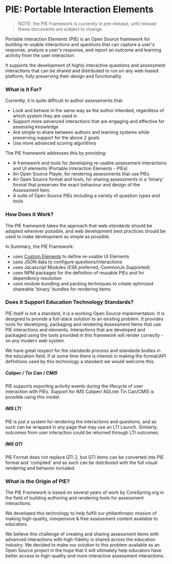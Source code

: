 # PIE: Portable Interaction Elements

> NOTE: the PIE Framework is currently in pre-release, until release these documents are subject to change.

Portable Interaction Elements \(PIE\) is an Open Source framework for building re-usable interactions and questions that can capture a user's response, analyze a user's response, and report an outcome and learning activity from the user interaction.

It supports the development of highly interactive questions and assessment interactions that can be shared and distributed to run on any web-based platform, fully preserving their design and functionality.


### What is it For?

Currently, it is quite difficult to author assessments that:

- Look and behave in the same way as the author intended, regardless of which system they are used in 
- Support more advanced interactions that are engaging and effective for assessing knowledge
- Are simple to share between authors and learning systems while preserving support for the above 2 goals
- Use more advanced scoring algorithms


The PIE framework addresses this by providing:

- A framework and tools for developing re-usable assessment interactions and UI elements (Portable Interaction Elements - PIEs)
- An Open Source Player, for rendering assessments that use PIEs
- An Open Source format and tools, for sharing assessments in a 'binary' format that preserves the exact behaviour and design of the Assessment Item.
- A suite of Open Source PIEs including a variety of question types and tools 


### How Does it Work?

The PIE framework takes the approach that web-standards should be adopted wherever possible, and web development best practices should be used to make development as simple as possible.

In Summary, the PIE Framework:

- uses [Custom Elements](https://www.w3.org/TR/custom-elements/) to define re-usable UI Elements
- uses JSON data to configure questions/interactions
- uses Jacascript Modules (ES6 preferred, CommonJs Supported)
- uses NPM packages for the definition of reusable PIEs and for dependency resolution
- uses module bundling and packing techniques to create optimized shareable 'binary' bundles for rendering items


### Does it Support Education Technology Standards?

PIE itself is not a standard, it is a working Open Source implementation. It is designed to provide a full-stack solution to an existing problem. It provides tools for developing, packaging and rendering Assessment Items that use PIE interactions and elements. Interactions that are developed and packaged using the tools provided in this framework will render correctly - on any modern web system.

We have great respect for the standards process and standards bodies in the education field. If at some time there is interest in making the format/API definitions used by this technology a standard we would welcome this. 

##### Caliper / Tin Can / CMI5
PIE supports exporting activity events during the lifecycle of user interaction with PIEs. Support for IMS Caliper/ ADLnet Tin Can/CMI5 is possible using this model.

##### IMS LTI
PIE is just a system for rendering the interactions and questions, and as such can be wrapped in any page that may use an LTI Launch. Similarly, outcomes from user interaction could be returned through LTI outcomes.

##### IMS QTI
PIE Format does not replace QTI 2, but QTI items can be converted into PIE format and 'compiled' and as such can be distributed with the full visual rendering and behavior included. 

### What is the Origin of PIE?

The PIE Framework is based on several years of work by CoreSpring.org in the field of building authoring and rendering tools for assessment interactions.

We developed this technology to help fulfill our philanthropic mission of making high-quality, inexpensive & free assessment content available to educators.

We believe this challenge of creating and sharing assessment items with advanced interactions with high-fidelity is shared across the education industry. We decided to make our solution to this problem available as an Open Source project in the hope that it will ultimately help educators have better access to high-quality and more interactive assessment interactions.
